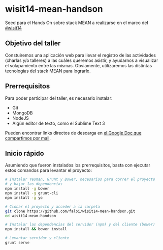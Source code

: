 wisit14-mean-handson
====================

Seed para el Hands On sobre stack MEAN a realizarse en el marco del [#wisit14](http://wisit.uqbar.org/)

## Objetivo del taller
Constuiremos una aplicación web para llevar el registro de las actividades (charlas y/o talleres) a las cuáles queremos asistir, y ayudarnos a visualizar el solapamiento entre las mismas. Obviamente, utilizaremos las distintas tecnologías del stack MEAN para lograrlo.

## Prerrequisitos
Para poder participar del taller, es necesario instalar:
- Git
- MongoDB
- NodeJS
- Algún editor de texto, como el Sublime Text 3

Pueden encontrar links directos de descarga en [el Google Doc que compartimos por mail](https://docs.google.com/document/d/13wPA1RIsDhLjMzW8573F6L7wDXglu5r9G8cTlRHRdiA/edit#heading=h.s6aeidy366d).

## Inicio rápido
Asumiendo que fueron instalados los prerrequisitos, basta con ejecutar estos comandos para levantar el proyecto:

```bash
# Instalar Yeoman, Grunt y Bower, necesarios para correr el proyecto 
# y bajar las dependencias
npm install -g bower
npm install -g grunt-cli
npm install -g yo

# Clonar el proyecto y acceder a la carpeta
git clone https://github.com/faloi/wisit14-mean-handson.git
cd wisit14-mean-handson

# Instalar las dependencias del servidor (npm) y del cliente (bower)
npm install && bower install

# Levantar servidor y cliente
grunt serve
```
